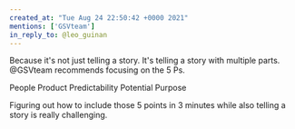 ```yaml
---
created_at: "Tue Aug 24 22:50:42 +0000 2021"
mentions: ['GSVteam']
in_reply_to: @leo_guinan
---
```


Because it's not just telling a story. It's telling a story with multiple parts. @GSVteam recommends focusing on the 5 Ps. 

People
Product
Predictability
Potential
Purpose

Figuring out how to include those 5 points in 3 minutes while also telling a story is really challenging.